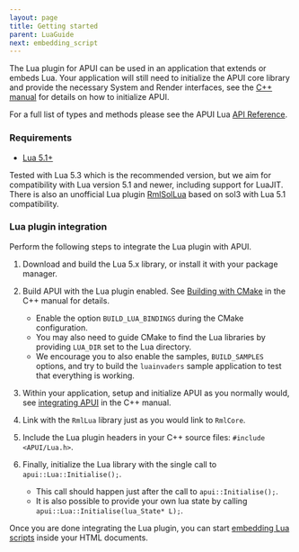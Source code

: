 ```yaml
---
layout: page
title: Getting started
parent: LuaGuide
next: embedding_script
---
```


The Lua plugin for APUI can be used in an application that extends or embeds Lua. Your application will still need to initialize the APUI core library and provide the necessary System and Render interfaces, see the [C++ manual](../cpp_manual.html) for details on how to initialize APUI.

For a full list of types and methods please see the APUI Lua [API Reference](api_reference.html).

### Requirements

- [Lua 5.1+](https://www.lua.org/)

Tested with Lua 5.3 which is the recommended version, but we aim for compatibility with Lua version 5.1 and newer, including support for LuaJIT. There is also an unofficial Lua plugin [RmlSolLua](https://github.com/LoneBoco/RmlSolLua) based on sol3 with Lua 5.1 compatibility.

### Lua plugin integration

Perform the following steps to integrate the Lua plugin with APUI.

1. Download and build the Lua 5.x library, or install it with your package manager.

2. Build APUI with the Lua plugin enabled. See [Building with CMake](../cpp_manual/building_with_cmake.html) in the C++ manual for details.
    - Enable the option `BUILD_LUA_BINDINGS` during the CMake configuration.
	- You may also need to guide CMake to find the Lua libraries by providing `LUA_DIR` set to the Lua directory.
	- We encourage you to also enable the samples, `BUILD_SAMPLES` options, and try to build the `luainvaders` sample application to test that everything is working.

3. Within your application, setup and initialize APUI as you normally would, see [integrating APUI](../cpp_manual/integrating.html) in the C++ manual.

4. Link with the `RmlLua` library just as you would link to `RmlCore`.

5. Include the Lua plugin headers in your C++ source files: `#include <APUI/Lua.h>`.

6. Finally, initialize the Lua library with the single call to `apui::Lua::Initialise();`.
    - This call should happen just after the call to `apui::Initialise();`.
	- It is also possible to provide your own lua state by calling `apui::Lua::Initialise(lua_State* L);`.

Once you are done integrating the Lua plugin, you can start [embedding Lua scripts](embedding_script.html) inside your HTML documents.
